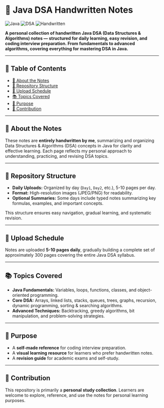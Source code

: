 # 📝 Java DSA Handwritten Notes

![Java](https://img.shields.io/badge/Language-Java-red?style=for-the-badge&logo=java) 
![DSA](https://img.shields.io/badge/Topic-DSA-blue?style=for-the-badge) 
![Handwritten](https://img.shields.io/badge/Notes-Handwritten-green?style=for-the-badge)

**A personal collection of handwritten Java DSA (Data Structures & Algorithms) notes — structured for daily learning, easy revision, and coding interview preparation. From fundamentals to advanced algorithms, covering everything for mastering DSA in Java.**

---

## 📌 Table of Contents

- [🧠 About the Notes](#-about-the-notes)  
- [📘 Repository Structure](#-repository-structure)  
- [📅 Upload Schedule](#-upload-schedule)  
- [📚 Topics Covered](#-topics-covered)  
- [🎯 Purpose](#-purpose)  
- [💬 Contribution](#-contribution)  

---

## 🧠 About the Notes

These notes are **entirely handwritten by me**, summarizing and organizing Data Structures & Algorithms (DSA) concepts in Java for clarity and effective learning. Each page reflects my personal approach to understanding, practicing, and revising DSA topics.

---

## 📘 Repository Structure

- **Daily Uploads:** Organized by day (`Day1`, `Day2`, etc.), 5-10 pages per day.  
- **Format:** High-resolution images (JPEG/PNG) for readability.  
- **Optional Summaries:** Some days include typed notes summarizing key formulas, examples, and important concepts.  

This structure ensures easy navigation, gradual learning, and systematic revision.

---

## 📅 Upload Schedule

Notes are uploaded **5-10 pages daily**, gradually building a complete set of approximately 300 pages covering the entire Java DSA syllabus.

---

## 📚 Topics Covered

- **Java Fundamentals:** Variables, loops, functions, classes, and object-oriented programming.  
- **Core DSA:** Arrays, linked lists, stacks, queues, trees, graphs, recursion, dynamic programming, sorting & searching algorithms.  
- **Advanced Techniques:** Backtracking, greedy algorithms, bit manipulation, and problem-solving strategies.  

---


## 🎯 Purpose

- A **self-made reference** for coding interview preparation.  
- A **visual learning resource** for learners who prefer handwritten notes.  
- A **revision guide** for academic exams and self-study.  

---

## 💬 Contribution

This repository is primarily a **personal study collection**. Learners are welcome to explore, reference, and use the notes for personal learning purposes.
